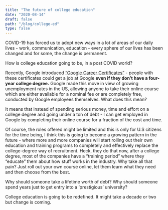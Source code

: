 ```yaml
---
title: "The future of college education"
date: "2020-08-14"
draft: false
path: "/blog/college-ed"
type: false
---
```


COVID-19 has forced us to adopt new ways in a lot of areas of our daily lives - work, communication, education - every sphere of our lives has been changed and for some, the change is permanent.

How is college education going to be, in a post COVID world?


Recently, Google introduced [“Google Career Certificates”](https://twitter.com/Google/status/1282677217307369474?s=20) - people with these certificates could get a job at Google **even if they don’t have a four-year college degree.**
Google made this move in view of growing unemployment rates in the US, allowing anyone to take their online course which are either available for a nominal fee or are completely free, conducted by Google employees themselves.
What does this mean?

It means that instead of spending serious money, time and effort on a college degree and going under a ton of debt - I can get employed in Google by completing their online course for a fraction of the cost and time. 

Of course, the roles offered might be limited and this is only for U.S citizens for the time being, I think this is going to become a growing pattern in the future - where more and more companies will start rolling out their own education and training programs to completely and effectively replace the college-degree way of recruitment. Heck, they do that now, after a college degree, most of the companies have a “training period” where they “educate” them about how stuff works in the industry. Why take all that pain? Just roll out your own course online, let them learn what they need and then choose from the best.

Why should someone take a lifetime worth of debt?
Why should someone spend years just to get entry into a ‘prestigious’ university?

College education is going to be redefined. It might take a decade or two but change is coming.
